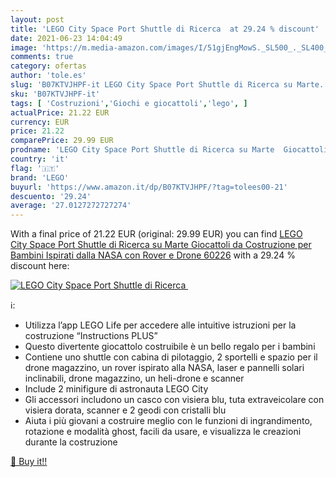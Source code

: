 ```yaml
---
layout: post
title: 'LEGO City Space Port Shuttle di Ricerca  at 29.24 % discount'
date: 2021-06-23 14:04:49
image: 'https://m.media-amazon.com/images/I/51gjEngMowS._SL500_._SL400_.jpg'
comments: true
category: ofertas
author: 'tole.es'
slug: 'B07KTVJHPF-it LEGO City Space Port Shuttle di Ricerca su Marte...'
sku: 'B07KTVJHPF-it'
tags: [ 'Costruzioni','Giochi e giocattoli','lego', ]
actualPrice: 21.22 EUR
currency: EUR
price: 21.22
comparePrice: 29.99 EUR
prodname: 'LEGO City Space Port Shuttle di Ricerca su Marte  Giocattoli da Costruzione per Bambini Ispirati dalla NASA  con Rover e Drone  60226'
country: 'it'
flag: '🇮🇹'
brand: 'LEGO'
buyurl: 'https://www.amazon.it/dp/B07KTVJHPF/?tag=tolees00-21'
descuento: '29.24'
average: '27.0127272727274'
---
```


With a final price of 21.22 EUR (original: 29.99 EUR) you can find [LEGO City Space Port Shuttle di Ricerca su Marte  Giocattoli da Costruzione per Bambini Ispirati dalla NASA  con Rover e Drone  60226](https://www.amazon.it/dp/B07KTVJHPF/?tag=tolees00-21) with a  29.24 % discount here:

[![LEGO City Space Port Shuttle di Ricerca ](https://m.media-amazon.com/images/I/51gjEngMowS._SL500_._SL400_.jpg)](https://www.amazon.it/dp/B07KTVJHPF/?tag=tolees00-21)

ℹ️:

- Utilizza l’app LEGO Life per accedere alle intuitive istruzioni per la costruzione “Instructions PLUS”
- Questo divertente giocattolo costruibile è un bello regalo per i bambini
- Contiene uno shuttle con cabina di pilotaggio, 2 sportelli e spazio per il drone magazzino, un rover ispirato alla NASA, laser e pannelli solari inclinabili, drone magazzino, un heli-drone e scanner
- Include 2 minifigure di astronauta LEGO City
- Gli accessori includono un casco con visiera blu, tuta extraveicolare con visiera dorata, scanner e 2 geodi con cristalli blu
- Aiuta i più giovani a costruire meglio con le funzioni di ingrandimento, rotazione e modalità ghost, facili da usare, e visualizza le creazioni durante la costruzione

[🛒 Buy it!!](https://www.amazon.it/dp/B07KTVJHPF/?tag=tolees00-21)
